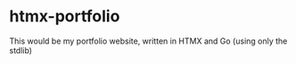 # htmx-portfolio
This would be my portfolio website, written in HTMX and Go (using only the stdlib)
